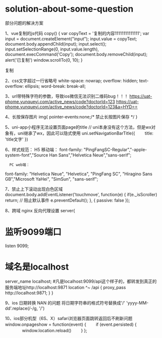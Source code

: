 # solution-about-some-question
部分问题的解决方案

1、vue复制的js代码
copy() {
      var copyText = '复制的内容11111111111111';
      var input = document.createElement("input");
      input.value = copyText;
      document.body.appendChild(input);
      input.select();
      input.setSelectionRange(0, input.value.length), document.execCommand('Copy');
      document.body.removeChild(input);
      alert('已复制')
      window.scrollTo(0, 10);
    }

<div @click="copy" id="coppy">复制</div>



2、css文字超过一行省略号
white-space: nowrap;
overflow: hidden;
text-overflow: ellipsis;
word-break: break-all;



3、url带特殊字符的参数，导致ios微信无法识别二维码bug！！！
https://uat-phome.yunqueyi.com/active_news/code?doctorId=123
https://uat-phome.yunqueyi.com/active_news/code?doctorId=123&a=HYD==


4、长按保存图片
img{
   pointer-events:none;/* 禁止长按图片保存 */
}


5、uni-app小程序无法设置页面page的title
// uni本身没有这个方法，但是wx对象有，uni继承了wx，因此可以隐式使用
uni.setNavigationBarTitle({
　　title: 'title文字'
})


6、样式规范：
      H5 移动端：
font-family: "PingFangSC-Regular","-apple-system-font","Source Han Sans","Helvetica Neue","sans-serif";

      PC web端：
font-family: "Helvetica Neue", "Helvetica", "PingFang SC", "Hiragino Sans GB","Microsoft YaHei", "SimSun", "sans-serif";


7、禁止上下滚动出现白色区域
document.body.addEventListener('touchmove', function(e) {
    if(e._isScroller) return;
    // 阻止默认事件
    e.preventDefault();
}, {
    passive: false
});



8、跨域 nginx 反向代理设置
server{
  # 监听9099端口
  listen 9099;
  # 域名是localhost
  server_name localhost;
  #凡是localhost:9099/api这个样子的，都转发到真正的服务端地址http://localhost:9871
  location ^~ /api {
      proxy_pass http://localhost:9871;
  }
}



9、ios 日期转换 NAN 的问题
将日期字符串的格式符号替换成'/'
'yyyy-MM-dd'.replace(/-/g, '/')



10、ios部分机型（6S、X）safari浏览器页面跳转返回后不刷新问题
window.onpageshow = function(event) {
　　if (event.persisted) {
　　　　window.location.reload()
　　}
};

